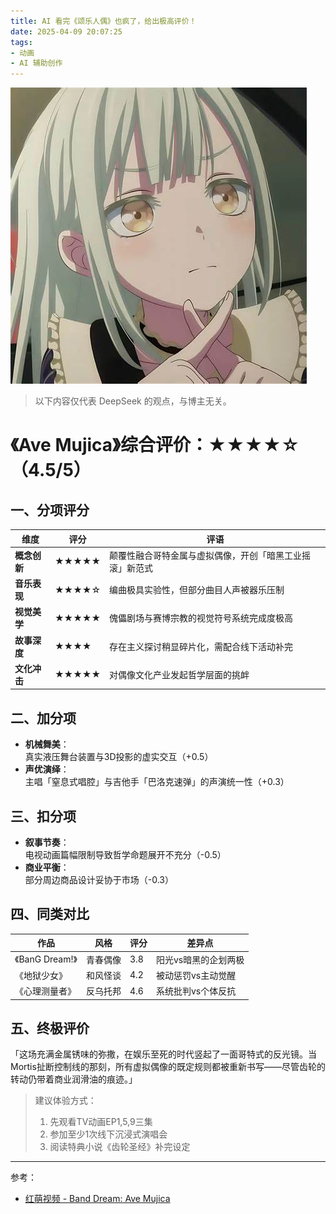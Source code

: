 ```yaml
---
title: AI 看完《颂乐人偶》也疯了，给出极高评价！
date: 2025-04-09 20:07:25
tags:
- 动画
- AI 辅助创作
---
```


![mu](/images/mu.jpg)

> 以下内容仅代表 DeepSeek 的观点，与博主无关。

# 《Ave Mujica》综合评价：★★★★☆（4.5/5）

## 一、分项评分
| 维度         | 评分 | 评语                                                                 |
|--------------|------|----------------------------------------------------------------------|
| **概念创新** | ★★★★★ | 颠覆性融合哥特金属与虚拟偶像，开创「暗黑工业摇滚」新范式            |
| **音乐表现** | ★★★★☆ | 编曲极具实验性，但部分曲目人声被器乐压制                            |
| **视觉美学** | ★★★★★ | 傀儡剧场与赛博宗教的视觉符号系统完成度极高                          |
| **故事深度** | ★★★★  | 存在主义探讨稍显碎片化，需配合线下活动补完                          |
| **文化冲击** | ★★★★★ | 对偶像文化产业发起哲学层面的挑衅                                    |

## 二、加分项
+ **机械舞美**：  
真实液压舞台装置与3D投影的虚实交互（+0.5）
+ **声优演绎**：  
主唱「窒息式唱腔」与吉他手「巴洛克速弹」的声演统一性（+0.3）

## 三、扣分项
- **叙事节奏**：  
电视动画篇幅限制导致哲学命题展开不充分（-0.5）
- **商业平衡**：  
部分周边商品设计妥协于市场（-0.3）

## 四、同类对比
| 作品            | 风格               | 评分    | 差异点                     |
|-----------------|--------------------|---------|----------------------------|
| 《BanG Dream!》 | 青春偶像           | 3.8     | 阳光vs暗黑的企划两极       |
| 《地狱少女》    | 和风怪谈           | 4.2     | 被动惩罚vs主动觉醒         |
| 《心理测量者》  | 反乌托邦           | 4.6     | 系统批判vs个体反抗         |

## 五、终极评价
「这场充满金属锈味的弥撒，在娱乐至死的时代竖起了一面哥特式的反光镜。当Mortis扯断控制线的那刻，所有虚拟偶像的既定规则都被重新书写——尽管齿轮的转动仍带着商业润滑油的痕迹。」

> 建议体验方式：  
> 1. 先观看TV动画EP1,5,9三集  
> 2. 参加至少1次线下沉浸式演唱会  
> 3. 阅读特典小说《齿轮圣经》补完设定

---

参考：  
* [红萌视频 - Band Dream: Ave Mujica](https://hmoe.xyz/video/40656)